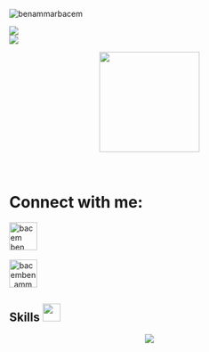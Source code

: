 <p align="left"> <img src="https://komarev.com/ghpvc/?username=PHrodidriguez&label=Profile%20views&color=0e75b6&style=flat" alt="benammarbacem" /> </p>
 

 <a href="https://github.com/DenverCoder1/readme-typing-svg"><img src="https://readme-typing-svg.herokuapp.com?&font=IBM+Plex+Sans&color=abcdef&size=20&lines=Hello+my+friends!+I'm+Pedro+Rodriguez," /></a><br/>
 <a href="https://github.com/DenverCoder1/readme-typing-svg"><img src="https://readme-typing-svg.herokuapp.com?&font=IBM+Plex+Sans&color=abcdef&size=20&lines=Front+End+Developer!!!!" /></a>

<div align="center">
     <img height="180em" src="https://github-readme-stats.vercel.app/api/top-langs/?username=PHrodidriguez&layout=compact&langs_count=7&theme=dracula"/>
</div>
<br></br>
<h1>Connect with me:</h1>
<a href="www.linkedin.com/in/pedro-rodriguez-3b0262223/" target="blank"><img align="center" src="https://raw.githubusercontent.com/rahuldkjain/github-profile-readme-generator/master/src/images/icons/Social/linked-in-alt.svg" alt="bacem ben ammar" height="50" width="50" /></a><br/><br/>
 <a href="https://instagram.com/ph.alemao_r" target="blank"><img align="center" src="https://raw.githubusercontent.com/rahuldkjain/github-profile-readme-generator/master/src/images/icons/Social/instagram.svg" alt="bacemben_ammar" height="50" width="50" /></a>
</p>   
 
    
    

<h2> Skills <img src = "https://media2.giphy.com/media/QssGEmpkyEOhBCb7e1/giphy.gif?cid=ecf05e47a0n3gi1bfqntqmob8g9aid1oyj2wr3ds3mg700bl&rid=giphy.gif" width = 32px> </h2>
	<p align="center">
  <a href="https://skillicons.dev">
    <img src="https://skillicons.dev/icons?i=git,react,githubactions,javascript,css,php,html,nodejs,bash" />
  </a>
</p>
